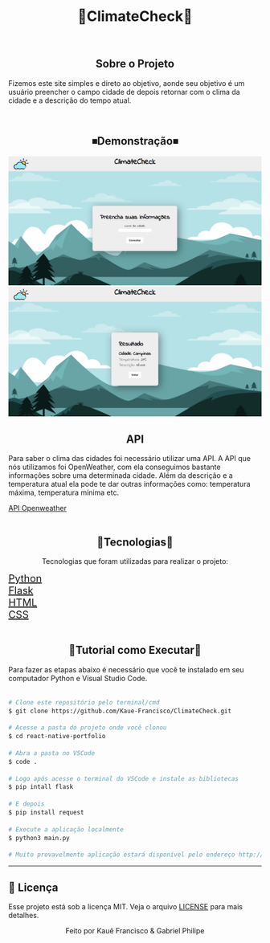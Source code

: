 <h1 align=center>🌄ClimateCheck🌄</h1>
<br>

<h2 align=center>Sobre o Projeto</h2>
<p>Fizemos este site simples e direto ao objetivo, aonde seu objetivo é um usuário preencher o campo cidade de depois retornar com o clima da cidade e a descrição do tempo atual.</p>
<br>


<h2 align=center>⏹Demonstração⏹</h2>
<img src="static/demonstracao/home.png">
<img src="static/demonstracao/resposta.png">


<h2 align=center> API </h2>
<p>Para saber o clima das cidades foi necessário utilizar uma API. A API que nós utilizamos foi OpenWeather, com ela conseguimos bastante informações sobre uma determinada cidade. Além da descrição e a temperatura atual ela pode te dar outras informações como: temperatura máxima, temperatura mínima etc.</p>
<a href="https://openweathermap.org/api">API Openweather</a><br><br>


<h2 align=center>🧰Tecnologias🧰</h2>
<p style="text-align:center;">Tecnologias que foram utilizadas para realizar o projeto:</p>
<a style="font-size:20px;" href="https://pt.wikipedia.org/wiki/Python">Python</a><br>
<a style="font-size:20px;" href="https://flask.palletsprojects.com/en/2.3.x/">Flask</a><br>
<a style="font-size:20px;" href="https://pt.wikipedia.org/wiki/HTML">HTML</a><br>
<a style="font-size:20px;" href="https://pt.wikipedia.org/wiki/<br>Cascading_Style_Sheets">CSS</a><br><br>


<h2 align=center>📑Tutorial como Executar📑</h2>

<p>Para fazer as etapas abaixo é necessário que você te instalado em seu computador Python e Visual Studio Code.</p>

```bash

# Clone este repositório pelo terminal/cmd
$ git clone https://github.com/Kaue-Francisco/ClimateCheck.git

# Acesse a pasta do projeto onde você clonou
$ cd react-native-portfolio

# Abra a pasta no VSCode
$ code .

# Logo após acesse o terminal do VSCode e instale as bibliotecas
$ pip intall flask

# E depois
$ pip install request

# Execute a aplicação localmente
$ python3 main.py

# Muito provavelmente aplicação estará disponível pelo endereço http://127.0.0.1:5000

```

---

## 📝 Licença

Esse projeto está sob a licença MIT. Veja o arquivo [LICENSE](LICENSE) para mais detalhes.

<div align=center>Feito por Kauê Francisco & Gabriel Philipe</div>